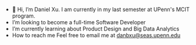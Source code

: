 - 👋 Hi, I’m Daniel Xu.
     I am currently in my last semester at UPenn's MCIT program. 
-  I’m looking to become a full-time Software Developer
-  I’m currently learning about Product Design and Big Data Analytics
-  How to reach me
     Feel free to email me at danbxu@seas.upenn.edu

<!---
danbxu/danbxu is a ✨ special ✨ repository because its `README.md` (this file) appears on your GitHub profile.
You can click the Preview link to take a look at your changes.
--->
